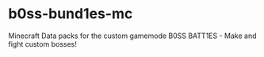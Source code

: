 # b0ss-bund1es-mc
Minecraft Data packs for the custom gamemode B0SS BATT1ES - Make and fight custom bosses!
